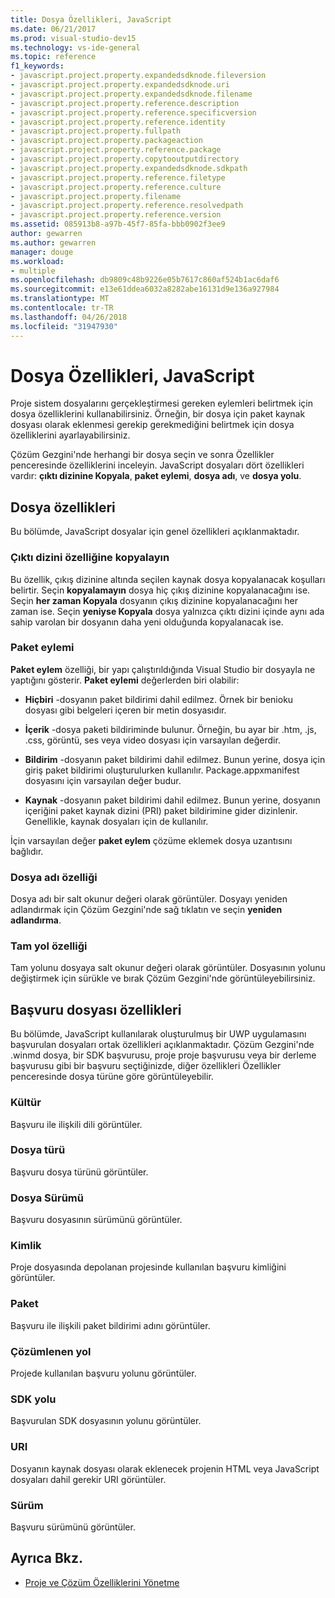 ```yaml
---
title: Dosya Özellikleri, JavaScript
ms.date: 06/21/2017
ms.prod: visual-studio-dev15
ms.technology: vs-ide-general
ms.topic: reference
f1_keywords:
- javascript.project.property.expandedsdknode.fileversion
- javascript.project.property.expandedsdknode.uri
- javascript.project.property.expandedsdknode.filename
- javascript.project.property.reference.description
- javascript.project.property.reference.specificversion
- javascript.project.property.reference.identity
- javascript.project.property.fullpath
- javascript.project.property.packageaction
- javascript.project.property.reference.package
- javascript.project.property.copytooutputdirectory
- javascript.project.property.expandedsdknode.sdkpath
- javascript.project.property.reference.filetype
- javascript.project.property.reference.culture
- javascript.project.property.filename
- javascript.project.property.reference.resolvedpath
- javascript.project.property.reference.version
ms.assetid: 085913b8-a97b-45f7-85fa-bbb0902f3ee9
author: gewarren
ms.author: gewarren
manager: douge
ms.workload:
- multiple
ms.openlocfilehash: db9809c48b9226e05b7617c860af524b1ac6daf6
ms.sourcegitcommit: e13e61ddea6032a8282abe16131d9e136a927984
ms.translationtype: MT
ms.contentlocale: tr-TR
ms.lasthandoff: 04/26/2018
ms.locfileid: "31947930"
---
```

# <a name="file-properties-javascript"></a>Dosya Özellikleri, JavaScript
Proje sistem dosyalarını gerçekleştirmesi gereken eylemleri belirtmek için dosya özelliklerini kullanabilirsiniz. Örneğin, bir dosya için paket kaynak dosyası olarak eklenmesi gerekip gerekmediğini belirtmek için dosya özelliklerini ayarlayabilirsiniz.

 Çözüm Gezgini'nde herhangi bir dosya seçin ve sonra Özellikler penceresinde özelliklerini inceleyin. JavaScript dosyaları dört özellikleri vardır: **çıktı dizinine Kopyala**, **paket eylemi**, **dosya adı**, ve **dosya yolu**.

## <a name="file-properties"></a>Dosya özellikleri
 Bu bölümde, JavaScript dosyalar için genel özellikleri açıklanmaktadır.

### <a name="copy-to-output-directory-property"></a>Çıktı dizini özelliğine kopyalayın
 Bu özellik, çıkış dizinine altında seçilen kaynak dosya kopyalanacak koşulları belirtir. Seçin **kopyalamayın** dosya hiç çıkış dizinine kopyalanacağını ise. Seçin **her zaman Kopyala** dosyanın çıkış dizinine kopyalanacağını her zaman ise. Seçin **yeniyse Kopyala** dosya yalnızca çıktı dizini içinde aynı ada sahip varolan bir dosyanın daha yeni olduğunda kopyalanacak ise.

### <a name="package-action"></a>Paket eylemi
 **Paket eylem** özelliği, bir yapı çalıştırıldığında Visual Studio bir dosyayla ne yaptığını gösterir. **Paket eylemi** değerlerden biri olabilir:

-   **Hiçbiri** -dosyanın paket bildirimi dahil edilmez. Örnek bir benioku dosyası gibi belgeleri içeren bir metin dosyasıdır.

-   **İçerik** -dosya paketi bildiriminde bulunur. Örneğin, bu ayar bir .htm, .js, .css, görüntü, ses veya video dosyası için varsayılan değerdir.

-   **Bildirim** -dosyanın paket bildirimi dahil edilmez. Bunun yerine, dosya için giriş paket bildirimi oluşturulurken kullanılır. Package.appxmanifest dosyasını için varsayılan değer budur.

-   **Kaynak** -dosyanın paket bildirimi dahil edilmez. Bunun yerine, dosyanın içeriğini paket kaynak dizini (PRI) paket bildirimine gider dizinlenir. Genellikle, kaynak dosyaları için de kullanılır.

İçin varsayılan değer **paket eylem** çözüme eklemek dosya uzantısını bağlıdır.

### <a name="file-name-property"></a>Dosya adı özelliği
 Dosya adı bir salt okunur değeri olarak görüntüler. Dosyayı yeniden adlandırmak için Çözüm Gezgini'nde sağ tıklatın ve seçin **yeniden adlandırma**.

### <a name="full-path-property"></a>Tam yol özelliği
 Tam yolunu dosyaya salt okunur değeri olarak görüntüler. Dosyasının yolunu değiştirmek için sürükle ve bırak Çözüm Gezgini'nde görüntüleyebilirsiniz.

## <a name="reference-file-properties"></a>Başvuru dosyası özellikleri
 Bu bölümde, JavaScript kullanılarak oluşturulmuş bir UWP uygulamasını başvurulan dosyaları ortak özellikleri açıklanmaktadır. Çözüm Gezgini'nde .winmd dosya, bir SDK başvurusu, proje proje başvurusu veya bir derleme başvurusu gibi bir başvuru seçtiğinizde, diğer özellikleri Özellikler penceresinde dosya türüne göre görüntüleyebilir.

### <a name="culture"></a>Kültür
 Başvuru ile ilişkili dili görüntüler.

### <a name="file-type"></a>Dosya türü
 Başvuru dosya türünü görüntüler.

### <a name="file-version"></a>Dosya Sürümü
 Başvuru dosyasının sürümünü görüntüler.

### <a name="identity"></a>Kimlik
 Proje dosyasında depolanan projesinde kullanılan başvuru kimliğini görüntüler.

### <a name="package"></a>Paket
 Başvuru ile ilişkili paket bildirimi adını görüntüler.

### <a name="resolved-path"></a>Çözümlenen yol
 Projede kullanılan başvuru yolunu görüntüler.

### <a name="sdk-path"></a>SDK yolu
 Başvurulan SDK dosyasının yolunu görüntüler.

### <a name="uri"></a>URI
 Dosyanın kaynak dosyası olarak eklenecek projenin HTML veya JavaScript dosyaları dahil gerekir URI görüntüler.

### <a name="version"></a>Sürüm
 Başvuru sürümünü görüntüler.

## <a name="see-also"></a>Ayrıca Bkz.

- [Proje ve Çözüm Özelliklerini Yönetme](../../ide/managing-project-and-solution-properties.md)